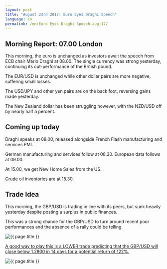 ```yaml
---
layout: post
title: "August 23rd 2017: Euro Eyes Draghi Speech"
language: en
permalink: /en/Euro Eyes Draghi Speech-aug-17/
---
```

## Morning Report: 07.00 London

This morning, the euro is unchanged as investors await the speech from ECB chair Mario Draghi at 08.00. The single currency was strong yesterday, continuing its out-performance of the British pound. 

The EUR/USD is unchanged while other dollar pairs are more negative, suffering small losses. 

The USD/JPY and other yen pairs are on the back foot, reversing gains made yesterday. 

The New Zealand dollar has been struggling however, with the NZD/USD off by nearly half a percent.

## Coming up today

Draghi speaks at 08.00, released alongside French Flash manufacturing and services PMI. 

German manufacturing and services follow at 08.30. European data follows at 09.00.

At 15.00, we get New Home Sales from the US. 

Crude oil inventories are at 15.30. 

## Trade Idea

This morning, the GBP/USD is trading in line with its peers, but sunk heavily yesterday despite posting a surplus in public finances. 

This was a strong chance for the GBP/USD to turn around recent poor performances and the absence of a rally could be telling. 

<img class="post-image" src="{{ site.url }}/images/aug-17/2017-08-23_06-57-46.jpg" alt="{{ page.title }}" title="{{ page.title }}">

<a href="%LINK%%?currency=GBP&market=forex&underlying=frxGBPUSD&formname=higherlower&duration_amount=14&duration_units=d&amount=10&amount_type=payout&expiry_type=duration&barrier=1.2800" target="_blank">A good way to play this is a LOWER trade predicting that the GBP/USD will close below 1.2800 in 14 days for a potential return of 122%.</a>

<img class="post-image" src="{{ site.url }}/images/aug-17/2017-08-23_07-00-20.jpg" alt="{{ page.title }}" title="{{ page.title }}">

